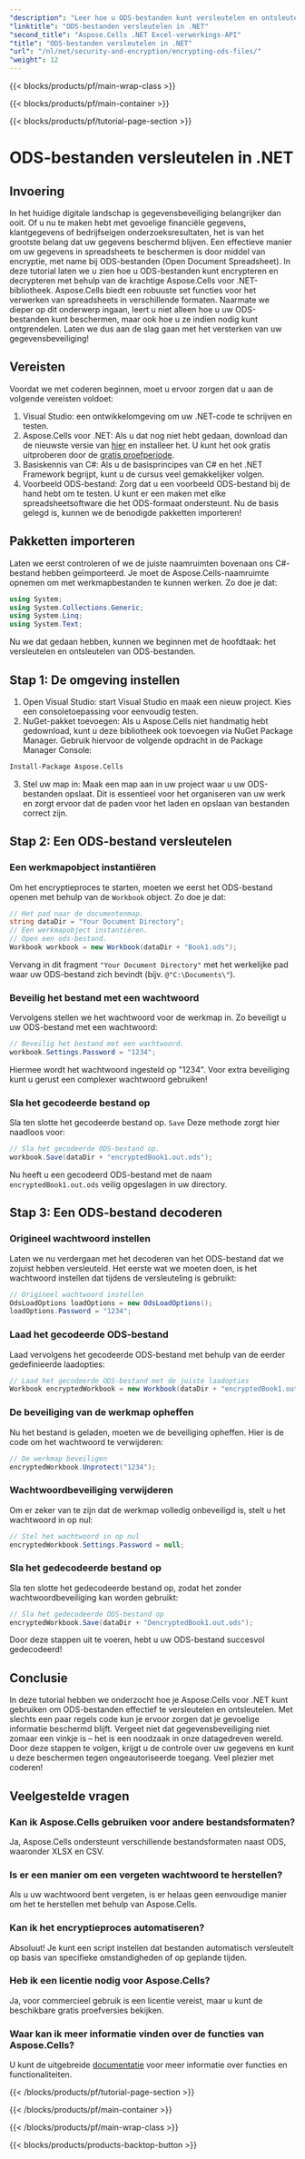 ```yaml
---
"description": "Leer hoe u ODS-bestanden kunt versleutelen en ontsleutelen met Aspose.Cells voor .NET. Een stapsgewijze handleiding voor het beveiligen van uw gegevens."
"linktitle": "ODS-bestanden versleutelen in .NET"
"second_title": "Aspose.Cells .NET Excel-verwerkings-API"
"title": "ODS-bestanden versleutelen in .NET"
"url": "/nl/net/security-and-encryption/encrypting-ods-files/"
"weight": 12
---
```


{{< blocks/products/pf/main-wrap-class >}}

{{< blocks/products/pf/main-container >}}

{{< blocks/products/pf/tutorial-page-section >}}

# ODS-bestanden versleutelen in .NET

## Invoering
In het huidige digitale landschap is gegevensbeveiliging belangrijker dan ooit. Of u nu te maken hebt met gevoelige financiële gegevens, klantgegevens of bedrijfseigen onderzoeksresultaten, het is van het grootste belang dat uw gegevens beschermd blijven. Een effectieve manier om uw gegevens in spreadsheets te beschermen is door middel van encryptie, met name bij ODS-bestanden (Open Document Spreadsheet). In deze tutorial laten we u zien hoe u ODS-bestanden kunt encrypteren en decrypteren met behulp van de krachtige Aspose.Cells voor .NET-bibliotheek.
Aspose.Cells biedt een robuuste set functies voor het verwerken van spreadsheets in verschillende formaten. Naarmate we dieper op dit onderwerp ingaan, leert u niet alleen hoe u uw ODS-bestanden kunt beschermen, maar ook hoe u ze indien nodig kunt ontgrendelen. Laten we dus aan de slag gaan met het versterken van uw gegevensbeveiliging!
## Vereisten
Voordat we met coderen beginnen, moet u ervoor zorgen dat u aan de volgende vereisten voldoet:
1. Visual Studio: een ontwikkelomgeving om uw .NET-code te schrijven en testen.
2. Aspose.Cells voor .NET: Als u dat nog niet hebt gedaan, download dan de nieuwste versie van [hier](https://releases.aspose.com/cells/net/) en installeer het. U kunt het ook gratis uitproberen door de [gratis proefperiode](https://releases.aspose.com/).
3. Basiskennis van C#: Als u de basisprincipes van C# en het .NET Framework begrijpt, kunt u de cursus veel gemakkelijker volgen.
4. Voorbeeld ODS-bestand: Zorg dat u een voorbeeld ODS-bestand bij de hand hebt om te testen. U kunt er een maken met elke spreadsheetsoftware die het ODS-formaat ondersteunt.
Nu de basis gelegd is, kunnen we de benodigde pakketten importeren!
## Pakketten importeren
Laten we eerst controleren of we de juiste naamruimten bovenaan ons C#-bestand hebben geïmporteerd. Je moet de Aspose.Cells-naamruimte opnemen om met werkmapbestanden te kunnen werken. Zo doe je dat:
```csharp
using System;
using System.Collections.Generic;
using System.Linq;
using System.Text;
```
Nu we dat gedaan hebben, kunnen we beginnen met de hoofdtaak: het versleutelen en ontsleutelen van ODS-bestanden.
## Stap 1: De omgeving instellen
1. Open Visual Studio: start Visual Studio en maak een nieuw project. Kies een consoletoepassing voor eenvoudig testen.
2. NuGet-pakket toevoegen: Als u Aspose.Cells niet handmatig hebt gedownload, kunt u deze bibliotheek ook toevoegen via NuGet Package Manager. Gebruik hiervoor de volgende opdracht in de Package Manager Console:
```bash
Install-Package Aspose.Cells
```
3. Stel uw map in: Maak een map aan in uw project waar u uw ODS-bestanden opslaat. Dit is essentieel voor het organiseren van uw werk en zorgt ervoor dat de paden voor het laden en opslaan van bestanden correct zijn.

## Stap 2: Een ODS-bestand versleutelen
### Een werkmapobject instantiëren
Om het encryptieproces te starten, moeten we eerst het ODS-bestand openen met behulp van de `Workbook` object. Zo doe je dat:
```csharp
// Het pad naar de documentenmap.
string dataDir = "Your Document Directory";
// Een werkmapobject instantiëren.
// Open een ods-bestand.
Workbook workbook = new Workbook(dataDir + "Book1.ods");
```
Vervang in dit fragment `"Your Document Directory"` met het werkelijke pad waar uw ODS-bestand zich bevindt (bijv. `@"C:\Documents\"`).
### Beveilig het bestand met een wachtwoord
Vervolgens stellen we het wachtwoord voor de werkmap in. Zo beveiligt u uw ODS-bestand met een wachtwoord:
```csharp
// Beveilig het bestand met een wachtwoord.
workbook.Settings.Password = "1234";
```
Hiermee wordt het wachtwoord ingesteld op "1234". Voor extra beveiliging kunt u gerust een complexer wachtwoord gebruiken!
### Sla het gecodeerde bestand op
Sla ten slotte het gecodeerde bestand op. `Save` Deze methode zorgt hier naadloos voor:
```csharp
// Sla het gecodeerde ODS-bestand op.
workbook.Save(dataDir + "encryptedBook1.out.ods");
```
Nu heeft u een gecodeerd ODS-bestand met de naam `encryptedBook1.out.ods` veilig opgeslagen in uw directory.
## Stap 3: Een ODS-bestand decoderen
### Origineel wachtwoord instellen
Laten we nu verdergaan met het decoderen van het ODS-bestand dat we zojuist hebben versleuteld. Het eerste wat we moeten doen, is het wachtwoord instellen dat tijdens de versleuteling is gebruikt:
```csharp
// Origineel wachtwoord instellen
OdsLoadOptions loadOptions = new OdsLoadOptions();
loadOptions.Password = "1234";
```
### Laad het gecodeerde ODS-bestand
Laad vervolgens het gecodeerde ODS-bestand met behulp van de eerder gedefinieerde laadopties:
```csharp
// Laad het gecodeerde ODS-bestand met de juiste laadopties
Workbook encryptedWorkbook = new Workbook(dataDir + "encryptedBook1.out.ods", loadOptions);
```
### De beveiliging van de werkmap opheffen
Nu het bestand is geladen, moeten we de beveiliging opheffen. Hier is de code om het wachtwoord te verwijderen:
```csharp
// De werkmap beveiligen
encryptedWorkbook.Unprotect("1234");
```
### Wachtwoordbeveiliging verwijderen
Om er zeker van te zijn dat de werkmap volledig onbeveiligd is, stelt u het wachtwoord in op nul:
```csharp
// Stel het wachtwoord in op nul
encryptedWorkbook.Settings.Password = null;
```
### Sla het gedecodeerde bestand op
Sla ten slotte het gedecodeerde bestand op, zodat het zonder wachtwoordbeveiliging kan worden gebruikt:
```csharp
// Sla het gedecodeerde ODS-bestand op
encryptedWorkbook.Save(dataDir + "DencryptedBook1.out.ods");
```
Door deze stappen uit te voeren, hebt u uw ODS-bestand succesvol gedecodeerd!
## Conclusie
In deze tutorial hebben we onderzocht hoe je Aspose.Cells voor .NET kunt gebruiken om ODS-bestanden effectief te versleutelen en ontsleutelen. Met slechts een paar regels code kun je ervoor zorgen dat je gevoelige informatie beschermd blijft. Vergeet niet dat gegevensbeveiliging niet zomaar een vinkje is – het is een noodzaak in onze datagedreven wereld.
Door deze stappen te volgen, krijgt u de controle over uw gegevens en kunt u deze beschermen tegen ongeautoriseerde toegang. Veel plezier met coderen!
## Veelgestelde vragen
### Kan ik Aspose.Cells gebruiken voor andere bestandsformaten?
Ja, Aspose.Cells ondersteunt verschillende bestandsformaten naast ODS, waaronder XLSX en CSV.
### Is er een manier om een vergeten wachtwoord te herstellen?
Als u uw wachtwoord bent vergeten, is er helaas geen eenvoudige manier om het te herstellen met behulp van Aspose.Cells.
### Kan ik het encryptieproces automatiseren?
Absoluut! Je kunt een script instellen dat bestanden automatisch versleutelt op basis van specifieke omstandigheden of op geplande tijden.
### Heb ik een licentie nodig voor Aspose.Cells?
Ja, voor commercieel gebruik is een licentie vereist, maar u kunt de beschikbare gratis proefversies bekijken.
### Waar kan ik meer informatie vinden over de functies van Aspose.Cells?
U kunt de uitgebreide [documentatie](https://reference.aspose.com/cells/net/) voor meer informatie over functies en functionaliteiten.

{{< /blocks/products/pf/tutorial-page-section >}}

{{< /blocks/products/pf/main-container >}}

{{< /blocks/products/pf/main-wrap-class >}}

{{< blocks/products/products-backtop-button >}}